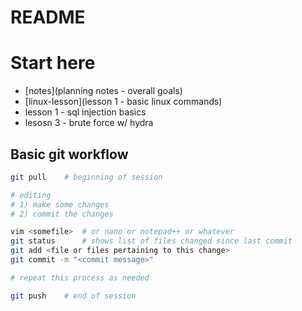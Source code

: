 # README

# Start here

* [notes](planning notes - overall goals)
* [linux-lesson](lesson 1 - basic linux commands)
* lesson 1 - sql injection basics
* lesosn 3 - brute force w/ hydra

## Basic git workflow

```bash
git pull    # beginning of session

# editing
# 1) make some changes
# 2) commit the changes

vim <somefile>  # or nano or notepad++ or whatever
git status      # shows list of files changed since last commit
git add <file or files pertaining to this change>
git commit -m "<commit message>"

# repeat this process as needed

git push    # end of session
```
